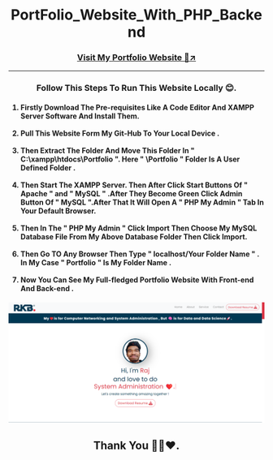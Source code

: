 <h1 align=center> PortFolio_Website_With_PHP_Backend </h1>
<h3 align="center"><a href="https://rajinfotechportfolio.000webhostapp.com/" target="_blank"> Visit My Portfolio Website 🔗↗️</a></h3>
<hr>
<h3 align="center">Follow This Steps To Run This Website Locally 😊.</h3>


<ol>
<h4>
<li>Firstly Download The Pre-requisites Like A Code Editor And XAMPP Server Software And Install Them.</li>
<br>
<li>Pull This Website Form My Git-Hub To Your Local Device .</li>
<br>
<li>Then Extract The Folder And Move This Folder In " C:\xampp\htdocs\Portfolio ". Here " \Portfolio " Folder Is A User Defined Folder . </li>
<br>
<li>Then Start The XAMPP Server. Then After Click Start Buttons Of " Apache " and " MySQL " .After They Become Green Click Admin Button Of " MySQL ".After That It Will Open A " PHP My Admin " Tab In Your Default Browser. </li>
<br>
<li>Then In The " PHP My Admin " Click Import Then Choose My MySQL Database File From My Above Database Folder Then Click Import. </li>
<br>
<li>Then Go TO Any Browser Then Type " localhost/Your Folder Name " . In My Case " Portfolio " Is My Folder Name . </li>
<br>
<li>Now You Can See My Full-fledged Portfolio Website With Front-end And Back-end .</li>
</h4>
</ol>

<div align="center"><img src="Portfolio_Screenshot.png"></div>
<h2 align="center">Thank You 🙏😊❤️.</h2>
